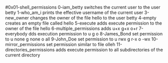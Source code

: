 #0x01-shell_permissions
0-iam_betty switches the current user to the user betty
1-who_am_i  prints the effective username of the current user
3-new_owner changes the owner of the file hello to the user betty
4-empty creates an empty file called hello
5-execute adds execute permission to the owner of the file hello
6-multiple_permissions adds u+x g+x o+r
7-everybody dds execution permission to u g o
8-James_Bond  set permission to u none g none o all
9-John_Doe  set permission to u rwx g r-x o -wx
10-mirror_permissions  set permission similar to file olleh
11-directories_permissions adds execute permission to all subdirectories of the current directory 
